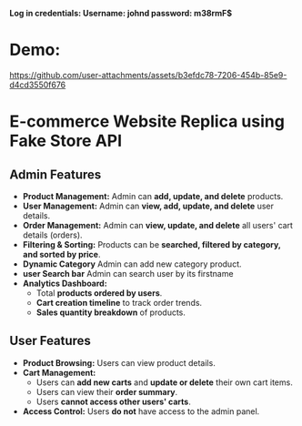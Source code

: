 **Log in credentials:
Username:  johnd
password:  m38rmF$**

# Demo:

https://github.com/user-attachments/assets/b3efdc78-7206-454b-85e9-d4cd3550f676




# E-commerce Website Replica using Fake Store API  

## Admin Features  
- **Product Management:** Admin can **add, update, and delete** products.  
- **User Management:** Admin can **view, add, update, and delete** user details.  
- **Order Management:** Admin can **view, update, and delete** all users' cart details (orders).  
- **Filtering & Sorting:** Products can be **searched, filtered by category, and sorted by price**.
- **Dynamic Category** Admin can add new category product.
- **user Search bar** Admin can search user by its firstname
- **Analytics Dashboard:**  
  - Total **products ordered by users**.  
  - **Cart creation timeline** to track order trends.  
  - **Sales quantity breakdown** of products.  

## User Features  
- **Product Browsing:** Users can view product details.  
- **Cart Management:**  
  - Users can **add new carts** and **update or delete** their own cart items.  
  - Users can view their **order summary**.  
  - Users **cannot access other users' carts**.  
- **Access Control:** Users **do not** have access to the admin panel.  

  


